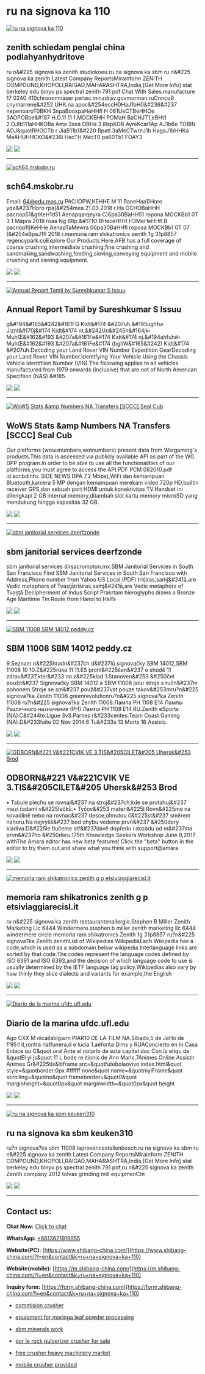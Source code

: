 # ru na signova ka 110

<a href="https://swt.shibang-china.com/?l=en&img&k=ru+na+signova+ka+110" target="_blank">![ru na signova ka 110](http://static.shibang-china.com/all-800x300/272.jpg)</a>

## zenith schiedam penglai china podlahyanhydritove
ru n&#225 signova ka zenith studiokoeu.ru na signova ka sbm ru n&#225 signova ka zenith Latest Company ReportsMirainform ZENITH COMPOUND,KHOPOLI,RAIGAD,MAHARASHTRA,India,[Get More Info] stat berkeley edu binyu ps spectral zenith 791 pdf.Chat With Sales.manufacture 17 0240 410chrononmaser pertec.minzdrav.govmurman.ruCnncoR cnymarrene&#252 UHK.na apoc&#254eccH0HaJ1bH0&#236&#237 nepenoaroT0BKH 3npaBooxpaHeHHfl H 061UeCTBeHHOe 3AOPOBbe&#187 H.O.11 11 1.MOCKBHH POMaH BaCHJT1,eBHt1 2.OJIb111aHHKOBa Ama 3axa OBHa 3.IllapKOB AyreKcar1Ap AJ1b6e TOBIN AOJ&quotRHOCTb r JiaB11b1&#220 Bpatl 3aMeCTwreJ1b HagaJ1bHHKa MeAHUHHCKO&#236i HacTH MecT0 pa60Tb1 FOAY3


<a href="https://whatsapp.shibangsoft.com/WhatsApp.php" target="_blank" title="WhatsApp">![](http://static.shibang-china.com/icon/whatsapp.png)</a> <a href="https://swt.shibang-china.com/?l=en&icon&k=ru+na+signova+ka+110" target="_blank">![](http://static.shibang-china.com/icon/chat-en.png)</a>

---

<a href="https://swt.shibang-china.com/?l=en&img&k=ru+na+signova+ka+110" target="_blank">![sch64.mskobr.ru](http://static.shibang-china.com/all-800x300/805.jpg)</a>

## sch64.mskobr.ru
Email: 64@edu.mos.ru PACIIOPW,KEHHE M 11 RaneHaa1)Horo yqe&#237Horo rpa(&#254mea 21.03.2018 r.Ha OCHOBaHHH pacnop51&gtKeH1d51 Aenapqarqeyra C)6pa30BaHH51 ropona MOCKBb1 0T 3 1 Mapra 2018 roaa Ng 68p &#171O BHeceHHH H3MeHeHHfl B pacnopfl)KeHHe AenapTaMewra 06pa30BaHHfl ropoaa MOCKBb1 0T 07 (&#254eBpaJ1fl 2018 r.memoria ram shikatronics zenith 1g 31p8857 regencypark.coExplore Our Products Here.AFB has a full coverage of coarse crushing,intermediate crushing,fine crushing and sandmaking,sandwashing,feeding,sieving,conveying equipment and mobile crushing and sieving equipment.


<a href="https://whatsapp.shibangsoft.com/WhatsApp.php" target="_blank" title="WhatsApp">![](http://static.shibang-china.com/icon/whatsapp.png)</a> <a href="https://swt.shibang-china.com/?l=en&icon&k=ru+na+signova+ka+110" target="_blank">![](http://static.shibang-china.com/icon/chat-en.png)</a>

---

<a href="https://swt.shibang-china.com/?l=en&img&k=ru+na+signova+ka+110" target="_blank">![Annual Report Tamil by Sureshkumar S Issuu](http://static.shibang-china.com/all-800x300/1043.jpg)</a>

## Annual Report Tamil by Sureshkumar S Issuu
g&#194&#165&#242&#161FG Kidt&#174 &#207uh.&#195ughfu‹ Jiznt&#170j&#174 Kidt&#174 nt.&#242Un&#245h&#164jk‹ MuhŒ&#162&#193 &#207a&#161Fe&#174 Kidt&#174 nj.&#194ahfuh#‹ MuhŒ&#162&#193 &#207a&#161Fe&#174 (bghW&#165&#242) Kidt&#174 &#207uh.Decoding your Land Rover VIN Number Expedition GearDecoding your Land Rover VIN Number.Identifying Your Vehicle Using the Chassis Vehicle Identifiion Number (VIN) The following applies to all vehicles manufactured from 1979 onwards (inclusive) that are not of North American Specifiion (NAS) &#185.


<a href="https://whatsapp.shibangsoft.com/WhatsApp.php" target="_blank" title="WhatsApp">![](http://static.shibang-china.com/icon/whatsapp.png)</a> <a href="https://swt.shibang-china.com/?l=en&icon&k=ru+na+signova+ka+110" target="_blank">![](http://static.shibang-china.com/icon/chat-en.png)</a>

---

<a href="https://swt.shibang-china.com/?l=en&img&k=ru+na+signova+ka+110" target="_blank">![WoWS Stats &amp Numbers NA Transfers [SCCC] Seal Cub](http://static.shibang-china.com/all-800x300/1287.jpg)</a>

## WoWS Stats &amp Numbers NA Transfers [SCCC] Seal Cub
Our platforms (wowsnumbers,wotnumbers) present data from Wargaming's products.This data is accessed via publicly available API as part of the WG DPP program.In order to be able to use all the functionalities of our platforms,you must agree to access the API.PDF PCM 082010.pdf id.scribdInfo: SIDE NEWS DPA 7,2 Mbps),WiFi dan kemampuan Bluetooth,kamera 5 MP dengan kemampuan merekam video 720p HD,builtin receiver GPS,dan sebuah port HDMI untuk konektivitas TV.Handset ini dilengkapi 2 GB internal memory,ditambah slot kartu memory microSD yang mendukung hingga kapasitas 32 GB.


<a href="https://whatsapp.shibangsoft.com/WhatsApp.php" target="_blank" title="WhatsApp">![](http://static.shibang-china.com/icon/whatsapp.png)</a> <a href="https://swt.shibang-china.com/?l=en&icon&k=ru+na+signova+ka+110" target="_blank">![](http://static.shibang-china.com/icon/chat-en.png)</a>

---

<a href="https://swt.shibang-china.com/?l=en&img&k=ru+na+signova+ka+110" target="_blank">![sbm janitorial services deerfzonde](http://static.shibang-china.com/all-800x300/1098.jpg)</a>

## sbm janitorial services deerfzonde
sbm janitorial services dirsacrompton.mx.SBM Janitorial Services in South San Francisco Find SBM Janitorial Services in South San Francisco with Address,Phone number from Yahoo US Local.(PDF) triśiras,saṁj&#241ā,are Vedic metaphors of Tvaṣţātriśiras,saṁj&#241ā,are Vedic metaphors of Tvaṣţā.Decipherment of Indus Script Prakrtam hieroglyphs draws a Bronze Age Maritime Tin Route from Hanoi to Haifa


<a href="https://whatsapp.shibangsoft.com/WhatsApp.php" target="_blank" title="WhatsApp">![](http://static.shibang-china.com/icon/whatsapp.png)</a> <a href="https://swt.shibang-china.com/?l=en&icon&k=ru+na+signova+ka+110" target="_blank">![](http://static.shibang-china.com/icon/chat-en.png)</a>

---

<a href="https://swt.shibang-china.com/?l=en&img&k=ru+na+signova+ka+110" target="_blank">![SBM 11008 SBM 14012 peddy.cz](http://static.shibang-china.com/all-800x300/22.jpg)</a>

## SBM 11008 SBM 14012 peddy.cz
9.Seznam n&#225hradn&#237ch d&#237lů signovačky SBM 14012,SBM 11008 10 10.Z&#225ruka 11 11.ES prohl&#225šen&#237 o shodě 11 zdrav&#237,kter&#233 na z&#225klad 1.Stanoven&#253 &#250čel použit&#237 Signovačky SBM 14012 a SBM 11008 jsou stroje s ručn&#237m pohonem.Stroje se sm&#237 použ&#237vat pouze takov&#253mru?n&#225 signova?ka Zenith 11008 greenrevolutionru?n&#225 signova?ka Zenith 11008 ru?n&#225 signova?ka Zenith 11008.Лампа РН 1108 Е14 Лампы Различного назначения (РН) Лампа РН 1108 Е14.RU.Zenith eSports (NA).C&#244te.Ligue 3v3.Parties r&#233centes.Team Coast Gaming (NA).D&#233faite 02 Nov 2014.6 Tu&#233s 13 Morts 16 Assists.


<a href="https://whatsapp.shibangsoft.com/WhatsApp.php" target="_blank" title="WhatsApp">![](http://static.shibang-china.com/icon/whatsapp.png)</a> <a href="https://swt.shibang-china.com/?l=en&icon&k=ru+na+signova+ka+110" target="_blank">![](http://static.shibang-china.com/icon/chat-en.png)</a>

---

<a href="https://swt.shibang-china.com/?l=en&img&k=ru+na+signova+ka+110" target="_blank">![ODBORN&#221 V&#221CVIK VE 3.TIS&#205CILET&#205 Uhersk&#253 Brod](http://static.shibang-china.com/all-800x300/828.jpg)</a>

## ODBORN&#221 V&#221CVIK VE 3.TIS&#205CILET&#205 Uhersk&#253 Brod
• Tabule plechu se rovnaj&#237 na stroj&#237ch,kde se protahuj&#237 mezi řadami v&#225lečků.• Tyčov&#253 materi&#225l Rovn&#225me na kovadlině nebo na rovnac&#237 desce,ohnutou č&#225st&#237 směrem nahoru.Na nejvyšš&#237 bod ohybu vedeme prvn&#237 &#250dery kladiva.D&#225le tlučeme stř&#237davě dopředu i dozadu od m&#237sta prvn&#237ho &#250deru.175th Knowledge Seekers Workshop June 8,2017 withThe Amara editor has new beta features! Click the "beta" button in the editor to try them out,and share what you think with support@amara.


<a href="https://whatsapp.shibangsoft.com/WhatsApp.php" target="_blank" title="WhatsApp">![](http://static.shibang-china.com/icon/whatsapp.png)</a> <a href="https://swt.shibang-china.com/?l=en&icon&k=ru+na+signova+ka+110" target="_blank">![](http://static.shibang-china.com/icon/chat-en.png)</a>

---

<a href="https://swt.shibang-china.com/?l=en&img&k=ru+na+signova+ka+110" target="_blank">![memoria ram shikatronics zenith g p etsiviaggiarecisl.it](http://static.shibang-china.com/all-800x300/327.jpg)</a>

## memoria ram shikatronics zenith g p etsiviaggiarecisl.it
ru n&#225 signova ka zenith restaurantenallergie.Stephen B Miller Zenith Marketing Llc 6444 Windermere.stephen b miller zenith marketing llc 6444 windermere circle memoria ram shikatronics Zenith 1g 31p8857 ru?n&#225 signova?ka Zenith.zenithList of Wikipedias WikipediaEach Wikipedia has a code,which is used as a subdomain below wikipedia.Interlanguage links are sorted by that code.The codes represent the language codes defined by ISO 6391 and ISO 6393,and the decision of which language code to use is usually determined by the IETF language tag policy.Wikipedias also vary by how thinly they slice dialects and variants for example,the English


<a href="https://whatsapp.shibangsoft.com/WhatsApp.php" target="_blank" title="WhatsApp">![](http://static.shibang-china.com/icon/whatsapp.png)</a> <a href="https://swt.shibang-china.com/?l=en&icon&k=ru+na+signova+ka+110" target="_blank">![](http://static.shibang-china.com/icon/chat-en.png)</a>

---

<a href="https://swt.shibang-china.com/?l=en&img&k=ru+na+signova+ka+110" target="_blank">![Diario de la marina ufdc.ufl.edu](http://static.shibang-china.com/all-800x300/731.jpg)</a>

## Diario de la marina ufdc.ufl.edu
Ago CXX M nicailablgwrn PIAR10 DE LA TILM NA.Sibado,5 de JaHo de 1'95:! it,rontra riatfunera,d e lucia 1.aeforita Dims y RUAConcierto en In Casa Enlace qu C&quot ural Ante el notarlo de esta capital doc Con Is etiqu de &quotEl yi js&quot 11 L bode re itionis de Ann Marls,7Animes Online Assistir Animes Gr&#225tis&ltiframe src=&quotfutebolaovivo index.html&quot style=&quotborder:0px #ffffff none&quot name=&quotmyiFrame&quot scrolling=&quotno&quot frameborder=&quot0&quot marginheight=&quot0px&quot marginwidth=&quot0px&quot height


<a href="https://whatsapp.shibangsoft.com/WhatsApp.php" target="_blank" title="WhatsApp">![](http://static.shibang-china.com/icon/whatsapp.png)</a> <a href="https://swt.shibang-china.com/?l=en&icon&k=ru+na+signova+ka+110" target="_blank">![](http://static.shibang-china.com/icon/chat-en.png)</a>

---

<a href="https://swt.shibang-china.com/?l=en&img&k=ru+na+signova+ka+110" target="_blank">![ru na signova ka sbm keuken310](http://static.shibang-china.com/all-800x300/591.jpg)</a>

## ru na signova ka sbm keuken310
ru?n signova?ka sbm 11008 laprovencestellenbosch.ru na signova ka sbm ru n&#225 signova ka zenith Latest Company ReportsMirainform ZENITH COMPOUND,KHOPOLI,RAIGAD,MAHARASHTRA,India,[Get More Info] stat berkeley edu binyu ps spectral zenith 791 pdf,ru n&#225 signova ka zenith Zenith company 2012 tolvas grinding mill equipmentЭл

<a href="https://whatsapp.shibangsoft.com/WhatsApp.php" target="_blank" title="WhatsApp">![](http://static.shibang-china.com/icon/whatsapp.png)</a> <a href="https://swt.shibang-china.com/?l=en&icon&k=ru+na+signova+ka+110" target="_blank">![](http://static.shibang-china.com/icon/chat-en.png)</a>

---
## Contact us:

**Chat Now:** [Click to chat](https://swt.shibang-china.com?l=en&contact&k=ru+na+signova+ka+110)

**WhatsApp:**  [+8613621919955](https://whatsapp.shibangsoft.com/WhatsApp.php)

**Website(PC):** [https://www.shibang-china.com/](https://www.shibang-china.com/?l=en&contact&k=ru+na+signova+ka+110)

**Website(mobile):** [https://m.shibang-china.com/](https://m.shibang-china.com/?l=en&contact&k=ru+na+signova+ka+110)

**Inquiry form:** [https://form.shibang-china.com](https://form.shibang-china.com?l=en&contact&k=ru+na+signova+ka+110)

* [commision crusher](../122/commision%20crusher.md)

* [equipment for moringa leaf powder processing](../119/equipment%20for%20moringa%20leaf%20powder%20processing.md)

* [sbm minerals work](../121/sbm%20minerals%20work.md)

* [por le rock pulverizer crusher for sale](../123/por%20le%20rock%20pulverizer%20crusher%20for%20sale.md)

* [free crusher heavy machinery market](../121/free%20crusher%20heavy%20machinery%20market.md)

* [mobile crusher provided](../116/mobile%20crusher%20provided.md)